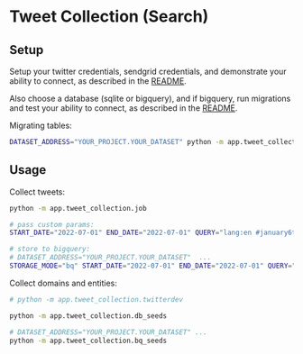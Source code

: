 # Tweet Collection (Search)

## Setup

Setup your twitter credentials, sendgrid credentials, and demonstrate your ability to connect, as described in the [README](/README.md).

Also choose a database (sqlite or bigquery), and if bigquery, run migrations and test your ability to connect, as described in the [README](/README.md).

Migrating tables:

```sh
DATASET_ADDRESS="YOUR_PROJECT.YOUR_DATASET" python -m app.tweet_collection.bq_migrations
```

## Usage

Collect tweets:

```sh
python -m app.tweet_collection.job

# pass custom params:
START_DATE="2022-07-01" END_DATE="2022-07-01" QUERY="lang:en #january6thcommittee" PAGE_LIMIT=3 python -m app.tweet_collection.job

# store to bigquery:
# DATASET_ADDRESS="YOUR_PROJECT.YOUR_DATASET"  ...
STORAGE_MODE="bq" START_DATE="2022-07-01" END_DATE="2022-07-01" QUERY="lang:en #january6thcommittee" PAGE_LIMIT=3 python -m app.tweet_collection.job
```


Collect domains and entities:


```sh
# python -m app.tweet_collection.twitterdev

python -m app.tweet_collection.db_seeds

# DATASET_ADDRESS="YOUR_PROJECT.YOUR_DATASET" ...
python -m app.tweet_collection.bq_seeds
```
